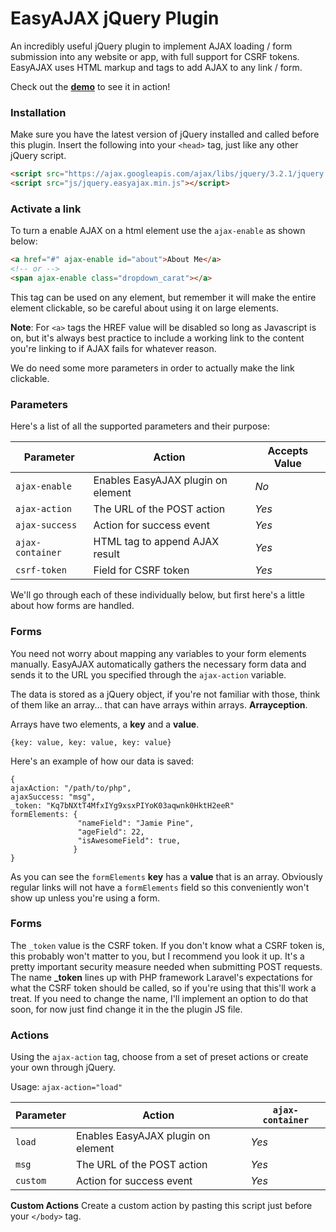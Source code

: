 
# EasyAJAX jQuery Plugin

An incredibly useful jQuery plugin to implement AJAX loading / form submission into any website or app, with full support for CSRF tokens. EasyAJAX uses HTML markup and tags to add AJAX to any link / form. 

Check out the **[demo](#)** to see it in action!
### Installation
Make sure you have the latest version of jQuery installed and called before this plugin. Insert the following into your `<head>` tag, just like any other jQuery script.
```html
<script src="https://ajax.googleapis.com/ajax/libs/jquery/3.2.1/jquery.min.js"></script>
<script src="js/jquery.easyajax.min.js"></script>
```
### Activate a link
To turn a enable AJAX on a html element use the `ajax-enable` as shown below:

```html
<a href="#" ajax-enable id="about">About Me</a>
<!-- or -->
<span ajax-enable class="dropdown_carat"></a>
```
This tag can be used on any element, but remember it will make the entire element clickable, so be careful about using it on large elements. 

**Note**: For `<a>` tags the HREF value will be disabled so long as Javascript is on, but it's always best practice to include a working link to the content you're linking to if AJAX fails for whatever reason.

We do need some more parameters in order to actually make the link clickable. 

### Parameters
Here's a list of all the supported parameters and their purpose:

| Parameter | Action | Accepts Value |
|-----|-----|-----|
| `ajax-enable` | Enables EasyAJAX plugin on element |*No*
| `ajax-action` |  The URL of the POST action | *Yes*
| `ajax-success` | Action for success event |*Yes*
| `ajax-container` | HTML tag to append AJAX result |*Yes*
| `csrf-token` |  Field for CSRF token | *Yes*

We'll go through each of these individually below, but first here's a little about how forms are handled.

### Forms
You need not worry about mapping any variables to your form elements manually. EasyAJAX automatically gathers the necessary form data and sends it to the URL you specified through the `ajax-action` variable.

The data is stored as a jQuery object, if you're not familiar with those, think of them like an array... that can have arrays within arrays. **Arrayception**.

Arrays have two elements, a **key** and a **value**.

    {key: value, key: value, key: value}

Here's an example of how our data is saved:

    {
    ajaxAction: "/path/to/php",
    ajaxSuccess: "msg",
    _token: "Kq7bNXtT4MfxIYg9xsxPIYoK03aqwnk0HktH2eeR"
    formElements: {
				   "nameField": "Jamie Pine",
				   "ageField": 22,
				   "isAwesomeField": true,
				  }
    }
As you can see the `formElements` **key** has a **value** that is an array. Obviously regular links will not have a `formElements` field so this conveniently won't show up unless you're using a form. 

### Forms

The `_token` value is the CSRF token. If you don't know what a CSRF token is, this probably won't matter to you, but I recommend you look it up. It's a pretty important security measure needed when submitting POST requests. The name **_token** lines up with PHP framework Laravel's expectations for what the CSRF token should be called, so if you're using that this'll work a treat. If you need to change the name, I'll implement an option to do that soon, for now just find change it in the the plugin JS file.

### Actions
Using the `ajax-action` tag, choose from a set of preset actions or create your own through jQuery.

Usage: `ajax-action="load"`

| Parameter | Action | `ajax-container` |
|-----|-----|-----|
| `load` | Enables EasyAJAX plugin on element |*Yes*
| `msg` |  The URL of the POST action | *Yes*
| `custom` | Action for success event |*Yes*

**Custom Actions**
Create a custom action by pasting this script just before your `</body>` tag.

    
